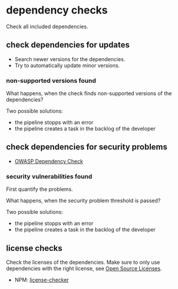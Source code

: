# dependency checks

Check all included dependencies.

## check dependencies for updates

* Search newer versions for the dependencies.
* Try to automatically update minor versions.

### non-supported versions found

What happens, when the check finds non-supported versions of the dependencies?

Two possible solutions:

* the pipeline stopps with an error
* the pipeline creates a task in the backlog of the developer

## check dependencies for security problems

* [OWASP Dependency Check](https://www.owasp.org/index.php/OWASP_Dependency_Check)

### security vulnerabilities found

First quantify the problems.

What happens, when the security problem threshold is passed?

Two possible solutions:

* the pipeline stopps with an error
* the pipeline creates a task in the backlog of the developer

## license checks

Check the licenses of the dependencies.
Make sure to only use dependencies with the right license, see [Open Source Licenses](https://opensource.org/licenses).

* NPM: [license-checker](https://www.npmjs.com/package/license-checker)
